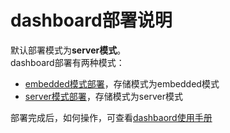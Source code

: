# dashboard部署说明
默认部署模式为**server模式**。  
dashboard部署有两种模式：  
- [embedded模式部署](/zh-cn/aggdocs/ops/dashboard/deploy-embedded.html)，存储模式为embedded模式  
- [server模式部署](/zh-cn/aggdocs/ops/dashboard/deploy-server.html)，存储模式为server模式    
  
部署完成后，如何操作，可查看[dashbaord使用手册](/zh-cn/aggdocs/ops/dashboard/dashboard-guild.html)

